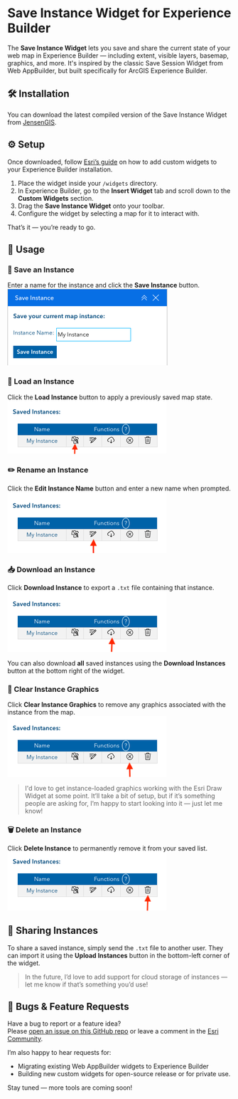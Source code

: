 # Save Instance Widget for Experience Builder

The **Save Instance Widget** lets you save and share the current state of your web map in Experience Builder — including extent, visible layers, basemap, graphics, and more. It's inspired by the classic Save Session Widget from Web AppBuilder, but built specifically for ArcGIS Experience Builder.



## 🛠 Installation

You can download the latest compiled version of the Save Instance Widget from [JensenGIS](https://jensengis.com).



## ⚙️ Setup

Once downloaded, follow [Esri’s guide](https://doc.arcgis.com/en/experience-builder/11.0/configure-widgets/add-custom-widgets.htm) on how to add custom widgets to your Experience Builder installation.

1. Place the widget inside your `/widgets` directory.
2. In Experience Builder, go to the **Insert Widget** tab and scroll down to the **Custom Widgets** section.
3. Drag the **Save Instance Widget** onto your toolbar.
4. Configure the widget by selecting a map for it to interact with.

That’s it — you’re ready to go.



## 🚀 Usage

### 💾 Save an Instance
Enter a name for the instance and click the **Save Instance** button.  
![Name and save an Instance](./images/instanceName.png)

### 🔄 Load an Instance
Click the **Load Instance** button to apply a previously saved map state.  
![Load instance to map](./images/instanceLoad.png)

### ✏️ Rename an Instance
Click the **Edit Instance Name** button and enter a new name when prompted.  
![Edit instance name](./images/instanceRename.png)

### 📥 Download an Instance
Click **Download Instance** to export a `.txt` file containing that instance.  
![Download instance](./images/instanceDownload.png)

You can also download **all** saved instances using the **Download Instances** button at the bottom right of the widget.

### 🧹 Clear Instance Graphics
Click **Clear Instance Graphics** to remove any graphics associated with the instance from the map.  
![Clear graphics](./images/instanceClearGraphics.png)

>I'd love to get instance-loaded graphics working with the Esri Draw Widget at some point. It’ll take a bit of setup, but if it’s something people are asking for, I’m happy to start looking into it — just let me know!

### 🗑️ Delete an Instance
Click **Delete Instance** to permanently remove it from your saved list.  
![Delete instance](./images/instanceDelete.png)



## 🔗 Sharing Instances

To share a saved instance, simply send the `.txt` file to another user. They can import it using the **Upload Instances** button in the bottom-left corner of the widget.

> In the future, I’d love to add support for cloud storage of instances — let me know if that’s something you’d use!



## 🐛 Bugs & Feature Requests

Have a bug to report or a feature idea?  
Please [open an issue on this GitHub repo](https://github.com/svenweb/saveInstanceWidget/issues) or leave a comment in the [Esri Community](https://community.esri.com/t5/arcgis-experience-builder-ideas/save-instance-widget/idi-p/1610260).

I’m also happy to hear requests for:
- Migrating existing Web AppBuilder widgets to Experience Builder
- Building new custom widgets for open-source release or for private use.

Stay tuned — more tools are coming soon!
